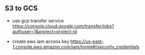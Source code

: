 
## S3 to GCS

* use gcp transfer service
https://console.cloud.google.com/transfer/jobs?authuser=1&project=project-id

* create aws iam access key
https://us-east-1.console.aws.amazon.com/iam/home#/security_credentials

